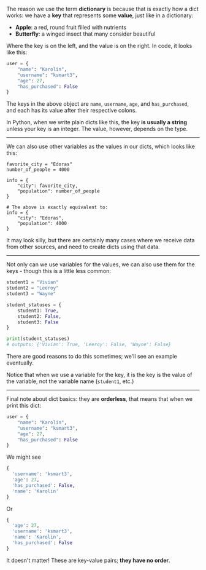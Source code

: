 The reason we use the term **dictionary** is because that is exactly how a dict works: we have a **key** that represents some **value**, just like in a dictionary:



- **Apple**: a red, round fruit filled with nutrients
- **Butterfly**: a winged insect that many consider beautiful


Where the key is on the left, and the value is on the right. In code, it looks like this:


```python
user = {
	"name": "Karolin",
	"username": "ksmart3",
	"age": 27,
	"has_purchased": False
}
```

The keys in the above object are `name`, `username`, `age`, and `has_purchased`, and each has its value after their respective colons.

In Python, when we write plain dicts like this, the key **is usually a string** unless your key is an integer. The value, however, depends on the type.


<hr/>


We can also use other variables as the values in our dicts, which looks like this:


```
favorite_city = "Edoras"
number_of_people = 4000

info = {
	"city": favorite_city,
	"population": number_of_people
}

# The above is exactly equivalent to:
info = {
	"city": "Edoras",
	"population": 4000
}
```

It may look silly, but there are certainly many cases where we receive data from other sources, and need to create dicts using that data.

<hr/>

Not only can we use variables for the values, we can also use them for the keys - though this is a little less common:


```python
student1 = "Vivian"
student2 = "Leeroy"
student3 = "Wayne"

student_statuses = {
    student1: True,
    student2: False,
    student3: False
}

print(student_statuses) 
# outputs: {'Vivian': True, 'Leeroy': False, 'Wayne': False}
```

There are good reasons to do this sometimes; we'll see an example eventually.

Notice that when we use a variable for the key, it is the key is the value of the variable, not the variable name (`student1`, etc.)


<hr/>

Final note about dict basics: they are **orderless**, that means that when we print this dict:


```python
user = {
	"name": "Karolin",
	"username": "ksmart3",
	"age": 27,
	"has_purchased": False
}
```

We might see
```python
{
  'username': 'ksmart3', 
  'age': 27, 
  'has_purchased': False, 
  'name': 'Karolin'
}
```
Or
```python
{
  'age': 27,  
  'username': 'ksmart3', 
  'name': 'Karolin', 
  'has_purchased': False 
}
```

It doesn't matter! These are key-value pairs; **they have no order**.
